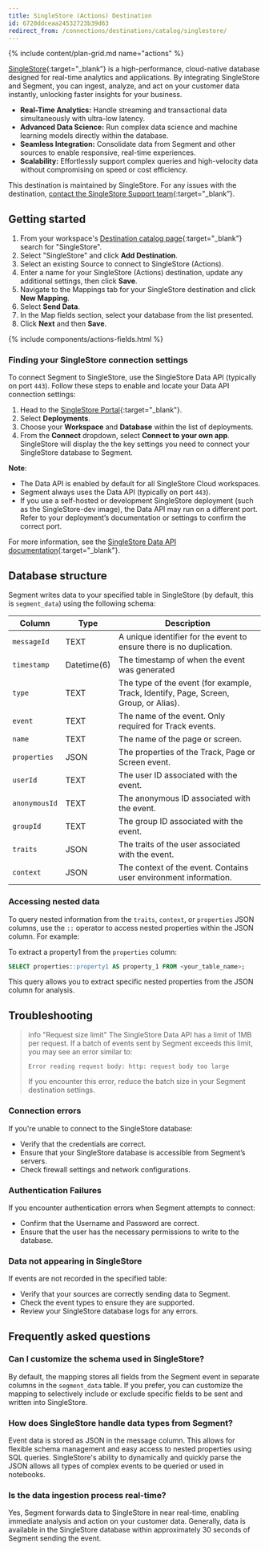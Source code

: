 ```yaml
---
title: SingleStore (Actions) Destination
id: 6720ddceaa24532723b39d63
redirect_from: /connections/destinations/catalog/singlestore/
---
```


{% include content/plan-grid.md name="actions" %}

[SingleStore](https://singlestore.com/?utm_source=segmentio&utm_medium=docs&utm_campaign=partners){:target="_blank”} is a high-performance, cloud-native database designed for real-time analytics and applications. By integrating SingleStore and Segment, you can ingest, analyze, and act on your customer data instantly, unlocking faster insights for your business.
* **Real-Time Analytics:** Handle streaming and transactional data simultaneously with ultra-low latency.
* **Advanced Data Science:** Run complex data science and machine learning models directly within the database.
* **Seamless Integration:** Consolidate data from Segment and other sources to enable responsive, real-time experiences.
* **Scalability:** Effortlessly support complex queries and high-velocity data without compromising on speed or cost efficiency.

This destination is maintained by SingleStore. For any issues with the destination, [contact the SingleStore Support team](https://support.singlestore.com/){:target="_blank”}.

## Getting started

1. From your workspace's [Destination catalog page](https://app.segment.com/goto-my-workspace/destinations/catalog){:target="_blank”} search for "SingleStore".
2. Select "SingleStore" and click **Add Destination**.
3. Select an existing Source to connect to SingleStore (Actions).
4. Enter a name for your SingleStore (Actions) destination, update any additional settings, then click **Save**. 
6. Navigate to the Mappings tab for your SingleStore destination and click **New Mapping**.
7. Select **Send Data**. 
8. In the Map fields section, select your database from the list presented.
9. Click **Next** and then **Save**.  

{% include components/actions-fields.html %}

### Finding your SingleStore connection settings
To connect Segment to SingleStore, use the SingleStore Data API (typically on port `443`). Follow these steps to enable and locate your Data API connection settings:

1. Head to the [SingleStore Portal](https://portal.singlestore.com){:target="_blank"}.
2. Select **Deployments**.
3. Choose your **Workspace** and **Database** within the list of deployments.
4. From the **Connect** dropdown, select **Connect to your own app**. SingleStore will display the the key settings you need to connect your SingleStore database to Segment. 

**Note**:  
- The Data API is enabled by default for all SingleStore Cloud workspaces.  
- Segment always uses the Data API (typically on port `443`).  
- If you use a self-hosted or development SingleStore deployment (such as the SingleStore-dev image), the Data API may run on a different port. Refer to your deployment’s documentation or settings to confirm the correct port.

For more information, see the [SingleStore Data API documentation](https://docs.singlestore.com/cloud/reference/data-api/){:target="_blank"}.

## Database structure
Segment writes data to your specified table in SingleStore (by default, this is `segment_data`) using the following schema:

| Column |	Type	| Description |
| -------- | ------ |  ----------- |
| `messageId` |	TEXT |	A unique identifier for the event to ensure there is no duplication. |
| `timestamp` |	Datetime(6) |	The timestamp of when the event was generated |
| `type` |	TEXT |	The type of the event (for example, Track, Identify, Page, Screen, Group, or Alias). |
| `event` |	TEXT |	The name of the event. Only required for Track events. |
| `name` |	TEXT |	The name of the page or screen. |
| `properties` | JSON |	The properties of the Track, Page or Screen event. |
| `userId` |	TEXT |	The user ID associated with the event. |
| `anonymousId` |  TEXT |	The anonymous ID associated with the event. |
| `groupId` |  TEXT |	The group ID associated with the event. |
| `traits` |  JSON |	The traits of the user associated with the event. |
| `context` |	JSON |	The context of the event. Contains user environment information. |


### Accessing nested data
To query nested information from the `traits`, `context`, or `properties` JSON columns, use the `::` operator to access nested properties within the JSON column. For example:

To extract a property1 from the `properties` column:
```sql
SELECT properties::property1 AS property_1 FROM <your_table_name>;
```

This query allows you to extract specific nested properties from the JSON column for analysis.

## Troubleshooting

> info "Request size limit"
> The SingleStore Data API has a limit of 1MB per request. If a batch of events sent by Segment exceeds this limit, you may see an error similar to:
> 
> ```
> Error reading request body: http: request body too large
> ```
> 
> If you encounter this error, reduce the batch size in your Segment destination settings.


### Connection errors
If you're unable to connect to the SingleStore database:
* Verify that the credentials are correct.
* Ensure that your SingleStore database is accessible from Segment’s servers.
* Check firewall settings and network configurations.

### Authentication Failures
If you encounter authentication errors when Segment attempts to connect:
* Confirm that the Username and Password are correct.
* Ensure that the user has the necessary permissions to write to the database.

### Data not appearing in SingleStore
If events are not recorded in the specified table:
* Verify that your sources are correctly sending data to Segment.
* Check the event types to ensure they are supported.
* Review your SingleStore database logs for any errors.

## Frequently asked questions
### Can I customize the schema used in SingleStore?

By default, the mapping stores all fields from the Segment event in separate columns in the `segment_data` table. If you prefer, you can customize the mapping to selectively include or exclude specific fields to be sent and written into SingleStore.

### How does SingleStore handle data types from Segment?

Event data is stored as JSON in the message column. This allows for flexible schema management and easy access to nested properties using SQL queries.  SingleStore's ability to dynamically and quickly parse the JSON allows all types of complex events to be queried or used in notebooks.

### Is the data ingestion process real-time?

Yes, Segment forwards data to SingleStore in near real-time, enabling immediate analysis and action on your customer data. Generally, data is available in the SingleStore database within approximately 30 seconds of Segment sending the event.